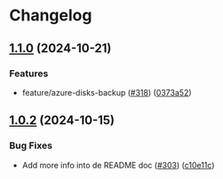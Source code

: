 # Changelog

## [1.1.0](https://github.com/prefapp/tfm/compare/azure-disks-v1.0.2...azure-disks-v1.1.0) (2024-10-21)


### Features

* feature/azure-disks-backup ([#318](https://github.com/prefapp/tfm/issues/318)) ([0373a52](https://github.com/prefapp/tfm/commit/0373a52cce175f587ae692e836a920bf815eb3bb))

## [1.0.2](https://github.com/prefapp/tfm/compare/azure-disks-v1.0.1...azure-disks-v1.0.2) (2024-10-15)


### Bug Fixes

* Add more info into de README doc ([#303](https://github.com/prefapp/tfm/issues/303)) ([c10e11c](https://github.com/prefapp/tfm/commit/c10e11c2ee33c53aca62755843cb292083a5bbff))
